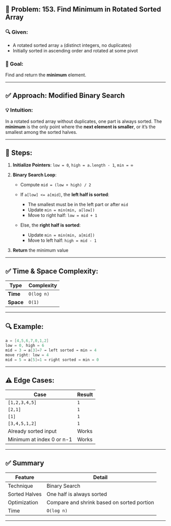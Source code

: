 ## 📝 Problem: **153. Find Minimum in Rotated Sorted Array**

### 🔍 Given:

* A rotated sorted array `a` (distinct integers, no duplicates)
* Initially sorted in ascending order and rotated at some pivot

### 🎯 Goal:

Find and return the **minimum** element.

---

## ✅ Approach: Modified Binary Search

### 💡 Intuition:

In a rotated sorted array without duplicates, one part is always sorted.
The **minimum** is the only point where the **next element is smaller**, or it’s the smallest among the sorted halves.

---

## 🔁 Steps:

1. **Initialize Pointers**: `low = 0`, `high = a.length - 1`, `min = ∞`

2. **Binary Search Loop**:

   * Compute `mid = (low + high) / 2`
   * If `a[low] <= a[mid]`, the **left half is sorted**:

     * The smallest must be in the left part or after `mid`
     * Update `min = min(min, a[low])`
     * Move to right half: `low = mid + 1`
   * Else, the **right half is sorted**:

     * Update `min = min(min, a[mid])`
     * Move to left half: `high = mid - 1`

3. **Return** the minimum value

---

## ✅ Time & Space Complexity:

| Type      | Complexity |
| --------- | ---------- |
| **Time**  | `O(log n)` |
| **Space** | `O(1)`     |

---

## 🔍 Example:

```java
a = [4,5,6,7,0,1,2]
low = 0, high = 6
mid = 3 → a[3]=7 → left sorted → min = 4
move right: low = 4
mid = 5 → a[5]=1 → right sorted → min = 0
```

---

## ⚠️ Edge Cases:

| Case                      | Result |
| ------------------------- | ------ |
| `[1,2,3,4,5]`             | `1`    |
| `[2,1]`                   | `1`    |
| `[1]`                     | `1`    |
| `[3,4,5,1,2]`             | `1`    |
| Already sorted input      | Works  |
| Minimum at index 0 or n-1 | Works  |

---

## ✅ Summary

| Feature       | Detail                                     |
| ------------- | ------------------------------------------ |
| Technique     | Binary Search                              |
| Sorted Halves | One half is always sorted                  |
| Optimization  | Compare and shrink based on sorted portion |
| Time          | `O(log n)`                                 |

---

